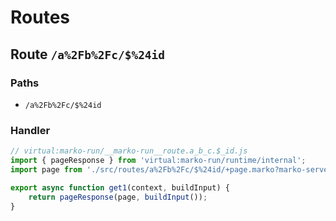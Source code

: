 # Routes

## Route `/a%2Fb%2Fc/$%24id`
### Paths
  - `/a%2Fb%2Fc/$%24id`
### Handler
```js
// virtual:marko-run/__marko-run__route.a_b_c.$_id.js
import { pageResponse } from 'virtual:marko-run/runtime/internal';
import page from './src/routes/a%2Fb%2Fc/$%24id/+page.marko?marko-server-entry';

export async function get1(context, buildInput) {
	return pageResponse(page, buildInput());
}
```
